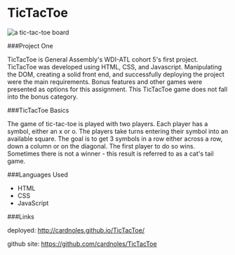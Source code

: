 # TicTacToe 

![a tic-tac-toe board](https://encrypted-tbn0.gstatic.com/images?q=tbn:ANd9GcStko2seISMuGrQCe-yyEGYXvwSbn6YnQRnT4sScdYQxrl7myme)

###Project One

TicTacToe is General Assembly's WDI-ATL cohort 5's first project.  TicTacToe was developed using HTML, CSS, and Javascript.  Manipulating the DOM, creating a solid front end, and successfully deploying the project were the main requirements.  Bonus features and other games were presented as options for this assignment.  This TicTacToe game does not fall into the bonus category.


###TicTacToe Basics

The game of tic-tac-toe is played with two players.  Each player has a symbol, either an x or o.  The players take turns entering their symbol into an available square.  The goal is to get 3 symbols in a row either across a row, down a column or on the diagonal.  The first player to do so wins.  Sometimes there is not a winner - this result is referred to as a cat's tail game.


###Languages Used

* HTML
* CSS
* JavaScript


###Links

deployed: http://cardnoles.github.io/TicTacToe/

github site: https://github.com/cardnoles/TicTacToe







